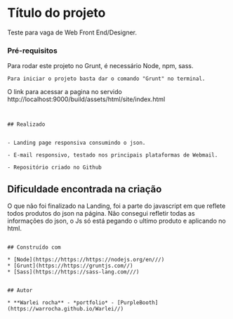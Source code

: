 
# Título do projeto

Teste para vaga de Web Front End/Designer.


### Pré-requisitos


Para rodar este projeto no Grunt, é necessário Node, npm, sass.  

```
Para iniciar o projeto basta dar o comando "Grunt" no terminal.   

```
O link para acessar a pagina no servido http://localhost:9000/build/assets/html/site/index.html

```


## Realizado 


- Landing page responsiva consumindo o json. 

- E-mail responsivo, testado nos principais plataformas de Webmail.

- Repositório criado no Github 

```

## Dificuldade encontrada na criação  

O que não foi finalizado na Landing, foi a parte do javascript em que reflete todos produtos do json na página.
Não consegui refletir todas as informações do json, o Js só está pegando o ultimo produto e aplicando no html. 

```

## Construído com

* [Node](https://https://https://nodejs.org/en///) 
* [Grunt](https://https://gruntjs.com//) 
* [Sass](https://https://sass-lang.com///) 


## Autor

* **Warlei rocha** - *portfolio* - [PurpleBooth](https://warrocha.github.io/Warlei//)



